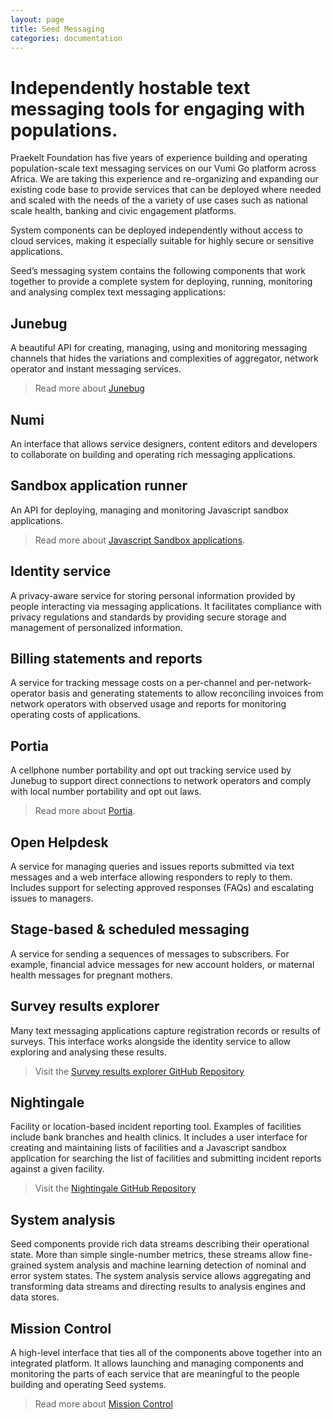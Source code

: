 ```yaml
---
layout: page
title: Seed Messaging
categories: documentation
---
```


# Independently hostable text messaging tools for engaging with populations.

Praekelt Foundation has five years of experience building and operating population-scale text messaging services on our Vumi Go platform across Africa. We are taking this experience and re-organizing and expanding our existing code base to provide services that can be deployed where needed and scaled with the needs of the a variety of use cases such as national scale health, banking and civic engagement platforms.

System components can be deployed independently without access to cloud services, making it especially suitable for highly secure or sensitive applications.

Seed’s messaging system contains the following components that work together to provide a complete system for deploying, running, monitoring and analysing complex text messaging applications:

## Junebug

A beautiful API for creating, managing, using and monitoring messaging channels that hides the variations and complexities of aggregator, network operator and instant messaging services.

> Read more about [Junebug][junebug]

## Numi

An interface that allows service designers, content editors and developers to collaborate on building and operating rich messaging applications.

## Sandbox application runner

An API for deploying, managing and monitoring Javascript sandbox applications.

> Read more about [Javascript Sandbox applications][jsbox-apps].

## Identity service

A privacy-aware service for storing personal information provided by people interacting via messaging applications. It facilitates compliance with privacy regulations and standards by providing secure storage and management of personalized information.

## Billing statements and reports

A service for tracking message costs on a per-channel and per-network-operator basis and generating statements to allow reconciling invoices from network operators with observed usage and reports for monitoring operating costs of applications.

## Portia

A cellphone number portability and opt out tracking service used by Junebug to support direct connections to network operators and comply with local number portability and opt out laws.

> Read more about [Portia][portia].

## Open Helpdesk

A service for managing queries and issues reports submitted via text messages and a web interface allowing responders to reply to them. Includes support for selecting approved responses (FAQs) and escalating issues to managers.

## Stage-based & scheduled messaging

A service for sending a sequences of messages to subscribers. For example, financial advice messages for new account holders, or maternal health messages for pregnant mothers.

## Survey results explorer

Many text messaging applications capture registration records or results of surveys. This interface works alongside the identity service to allow exploring and analysing these results.

> Visit the [Survey results explorer GitHub Repository][survey-results-explorer]

## Nightingale

Facility or location-based incident reporting tool. Examples of facilities include bank branches and health clinics. It includes a user interface for creating and maintaining lists of facilities and a Javascript sandbox application for searching the list of facilities and submitting incident reports against a given facility.

> Visit the [Nightingale GitHub Repository][nightingale]

## System analysis

Seed components provide rich data streams describing their operational state. More than simple single-number metrics, these streams allow fine-grained system analysis and machine learning detection of nominal and error system states. The system analysis service allows aggregating and transforming data streams and directing results to analysis engines and data stores.

## Mission Control

A high-level interface that ties all of the components above together into an integrated platform. It allows launching and managing components and monitoring the parts of each service that are meaningful to the people building and operating Seed systems.

> Read more about [Mission Control][mc2]

[mc2]: ./mission-control.html
[nightingale]: https://github.com/praekelt/nightingale
[survey-results-explorer]: https://github.com/praekelt/gem-survey-tool
[portia]: https://portiadb.readthedocs.org
[jsbox-apps]: http://vumi-jssandbox-toolkit.readthedocs.org/
[junebug]: http://junebug.readthedocs.org/
